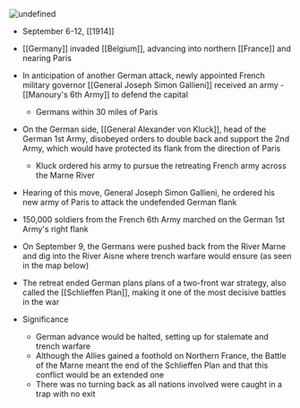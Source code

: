 
![undefined](https://upload.wikimedia.org/wikipedia/commons/d/df/Battle_of_the_Marne_-_Map.jpg)

- September 6-12, [[1914]]
- [[Germany]] invaded [[Belgium]], advancing into northern [[France]] and nearing Paris
- In anticipation of another German attack, newly appointed French military governor [[General Joseph Simon Gallieni]] received an army - [[Manoury's 6th Army]] to defend the capital
	- Germans within 30 miles of Paris
- On the German side, [[General Alexander von Kluck]], head of the German 1st Army, disobeyed orders to double back and support the 2nd Army, which would have protected its flank from the direction of Paris
	- Kluck ordered his army to pursue the retreating French army across the Marne River
- Hearing of this move, General Joseph Simon Gallieni, he ordered his new army of Paris to attack the undefended German flank
- 150,000 soldiers from the French 6th Army marched on the German 1st Army's right flank
- On September 9, the Germans were pushed back from the River Marne and dig into the River Aisne where trench warfare would ensure (as seen in the map below)
- The retreat ended German plans plans of a two-front war strategy, also called the [[Schlieffen Plan]], making it one of the most decisive battles in the war

- Significance
	- German advance would be halted, setting up for stalemate and trench warfare
	- Although the Allies gained a foothold on Northern France, the Battle of the Marne meant the end of the Schlieffen Plan and that this conflict would be an extended one
	- There was no turning back as all nations involved were caught in a trap with no exit


